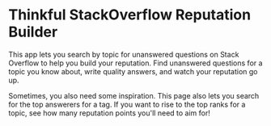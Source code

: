 # Thinkful StackOverflow Reputation Builder

This app lets you search by topic for unanswered questions on Stack Overflow to help you build your reputation. Find unanswered questions for a topic you know about, write quality answers, and watch your reputation go up.

Sometimes, you also need some inspiration. This page also lets you search for the top answerers for a tag. If you want to rise to the top ranks for a topic, see how many reputation points you'll need to aim for!